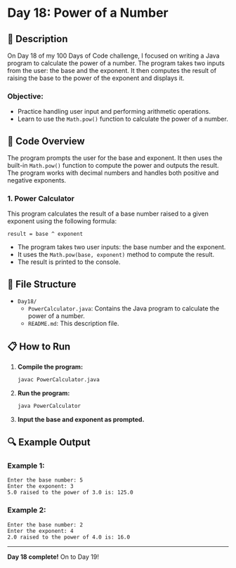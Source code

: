 # Day 18: Power of a Number

## 📝 Description

On Day 18 of my 100 Days of Code challenge, I focused on writing a Java program to calculate the power of a number. The program takes two inputs from the user: the base and the exponent. It then computes the result of raising the base to the power of the exponent and displays it.

### **Objective:**
- Practice handling user input and performing arithmetic operations.
- Learn to use the `Math.pow()` function to calculate the power of a number.

## 🚀 Code Overview

The program prompts the user for the base and exponent. It then uses the built-in `Math.pow()` function to compute the power and outputs the result. The program works with decimal numbers and handles both positive and negative exponents.

### **1. Power Calculator**
This program calculates the result of a base number raised to a given exponent using the following formula:
```
result = base ^ exponent
```

- The program takes two user inputs: the base number and the exponent.
- It uses the `Math.pow(base, exponent)` method to compute the result.
- The result is printed to the console.

## 📂 File Structure
- `Day18/`
  - `PowerCalculator.java`: Contains the Java program to calculate the power of a number.
  - `README.md`: This description file.

## 📋 How to Run
1. **Compile the program:**
   ```bash
   javac PowerCalculator.java
   ```
2. **Run the program:**
   ```bash
   java PowerCalculator
   ```

3. **Input the base and exponent as prompted.**

## 🔍 Example Output

### **Example 1:**
```plaintext
Enter the base number: 5
Enter the exponent: 3
5.0 raised to the power of 3.0 is: 125.0
```

### **Example 2:**
```plaintext
Enter the base number: 2
Enter the exponent: 4
2.0 raised to the power of 4.0 is: 16.0
```

---

**Day 18 complete!** On to Day 19!
